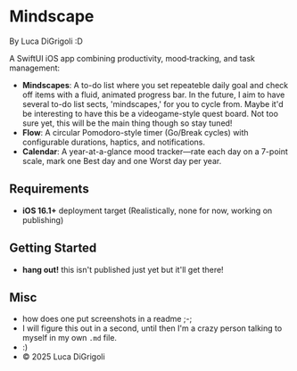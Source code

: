 # Mindscape 

By Luca DiGrigoli :D

A SwiftUI iOS app combining productivity, mood‐tracking, and task management:

- **Mindscapes**: A to-do list where you set repeateble daily goal and check off items with a fluid, animated progress bar. In the future, I aim to have several to-do list sects, 'mindscapes,' for you to cycle from. Maybe it'd be interesting to have this be a videogame-style quest board. Not too sure yet, this will be the main thing though so stay tuned!
- **Flow**: A circular Pomodoro-style timer (Go/Break cycles) with configurable durations, haptics, and notifications.  
- **Calendar**: A year-at-a-glance mood tracker—rate each day on a 7-point scale, mark one Best day and one Worst day per year.

## Requirements

- **iOS 16.1+** deployment target  (Realistically, none for now, working on publishing)

## Getting Started
- **hang out!** this isn't published just yet but it'll get there!

## Misc

- how does one put screenshots in a readme ;-;
- I will figure this out in a second, until then I'm a crazy person talking to myself in my own `.md` file.
- :)
- © 2025 Luca DiGrigoli
